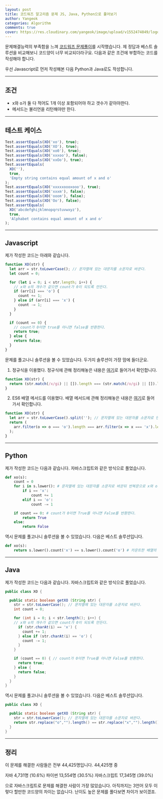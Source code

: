 ```yaml
---
layout: post
title: 코드워즈 알고리즘 문제 JS, Java, Python으로 풀어보기
author: Yangeok
categories: Algorithm
comments: true
cover: https://res.cloudinary.com/yangeok/image/upload/v1552474849/logo/posts/jayva.jpg
---
```


문제해결능력의 부족함을 느껴 [코드워즈 문제풀이](https://www.codewars.com/kata/exes-and-ohs/train/javascript)를 시작했습니다. 제 정답과 베스트 솔루션을 비교해보니 코드양이 너무 비교되더라구요. 다음과 같은 조건에 부합하는 코드를 작성해야 합니다.

우선 Javascript로 먼저 작성해본 다음 Python과 Java로도 작성합니다.

---

## 조건

- x와 o가 둘 다 적어도 1개 이상 포함되어야 하고 갯수가 같아야한다.
- 메서드는 불리언을 리턴해야만 한다.

---

## 테스트 케이스

```js
Test.assertEquals(XO('xo'), true);
Test.assertEquals(XO('XO'), true);
Test.assertEquals(XO('xo0'), true);
Test.assertEquals(XO('xxxoo'), false);
Test.assertEquals(XO('xxOo'), true);
Test.assertEquals(
  XO(''),
  true,
  'Empty string contains equal amount of x and o'
);
Test.assertEquals(XO('xxxxxoooxooo'), true);
Test.assertEquals(XO('xxxm'), false);
Test.assertEquals(XO('ooom'), false);
Test.assertEquals(XO('Oo'), false);
Test.assertEquals(
  XO('abcdefghijklmnopqrstuvwxyz'),
  true,
  'Alphabet contains equal amount of x and o'
);
```

---

## Javascript

제가 작성한 코드는 아래와 같습니다.

```js
function XO(str) {
  let arr = str.toLowerCase(); // 문자열에 있는 대문자를 소문자로 바꾼다.
  let count = 0;

  for (let i = 0; i < str.length; i++) {
    // x와 o의 개수가 같으면 count가 0이 되도록 만든다.
    if (arr[i] === 'o') {
      count += 1;
    } else if (arr[i] === 'x') {
      count -= 1;
    }
  }

  if (count == 0) {
    // count가 0이면 true를 아니면 false를 반환한다.
    return true;
  } else {
    return false;
  }
}
```

문제를 풀고나니 솔루션을 볼 수 있었습니다. 두가지 솔루션이 가장 맘에 들더군요.

1. 정규식을 이용했다. 정규식에 관해 정리해놓은 내용은 [여기](https://github.com/Yangeok/Today-I-learned/blob/master/diary/02.2019.md#user-content-10022019)로 들어가서 확인합니다.

```js
function XO(str) {
  return (str.match(/x/gi) || []).length === (str.match(/o/gi) || []).length; // 대소문자 구별없이 반환된 x의 개수와 o의 개수를 비교한다.
}
```

2. ES6 배열 메서드를 이용했다. 배열 메서드에 관해 정리해놓은 내용은 [여기](https://github.com/Yangeok/Today-I-learned/blob/master/diary/01-2019.md#user-content-25012019)로 들어가서 확인합니다.

```js
function XO(str) {
  let arr = str.toLowerCase().split(''); // 문자열에 있는 대문자를 소문자로 만들고 한글자씩 분리한다.
  return (
    arr.filter(o => o === 'o').length === arr.filter(x => x === 'x').length // 필터한 배열의 요소가 x, o와 정확히 일치하는 것의 개수를 비교한다.
  );
}
```

---

## Python

제가 작성한 코드는 다음과 같습니다. 자바스크립트와 같은 방식으로 풀었습니다.

```py
def xo(s):
    count = 0
    for i in s.lower(): # 문자열에 있는 대문자를 소문자로 바꾼뒤 반복문으로 x와 o의 갯수가 같으면 count가 0이 되도록 만든다.
        if i == 'x':
            count += 1
        elif i == 'o':
            count -= 1

    if count == 0: # count가 0이면 True를 아니면 False를 반환한다.
        return True
    else:
        return False
```

역시 문제를 풀고나니 솔루션을 볼 수 있었습니다. 다음은 베스트 솔루션입니다.

```py
def xo(s):
    return s.lower().count('x') == s.lower().count('o') # 카운트한 배열의 요소가 x, o와 정확히 일치하는 것의 개수를 비교한다.
```

---

## Java

제가 작성한 코드는 다음과 같습니다. 자바스크립트와 같은 방식으로 풀었습니다.

```java
public class XO {

  public static boolean getXO (String str) {
    str = str.toLowerCase(); // 문자열에 있는 대문자를 소문자로 바꾼다.
    int count = 0;

    for (int i = 0; i < str.length(); i++) {
    // x와 o의 개수가 같으면 count가 0이 되도록 만든다.
      if (str.charAt(i) == 'x') {
        count += 1;
      } else if (str.charAt(i) == 'o') {
        count -= 1;
      }
    }

    if (count == 0) { // count가 0이면 True를 아니면 False를 반환한다.
      return true;
    } else {
      return false;
    }
  }
}
```

역시 문제를 풀고나니 솔루션을 볼 수 있었습니다. 다음은 베스트 솔루션입니다.

```java
public class XO {

  public static boolean getXO (String str) {
    str = str.toLowerCase(); // 문자열에 있는 대문자를 소문자로 바꾼다.
    return str.replace("o","").length() == str.replace("x","").length(); // 리플레이스한 배열의 요소 x와 o의 길이가 서로 정확히 일치하는 것의 개수를 비교한다.
  }
}
```

---

## 정리

이 문제를 해결한 사람들은 전부 44,425명입니다. 44,425명 중

자바 4,731명 (10.6%)
파이썬 13,554명 (30.5%)
자바스크립트 17,345명 (39.0%)

으로 자바스크립트로 문제를 해결한 사람이 가장 많았습니다. 아직까지는 3언어 모두 이렇다 할만한 코드양의 차이는 없습니다. 난이도 높은 문제를 풀다보면 차이가 보이겠죠.
